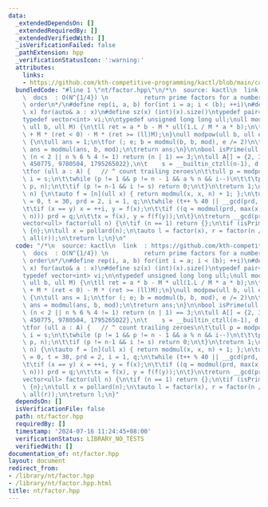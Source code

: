 ```yaml
---
data:
  _extendedDependsOn: []
  _extendedRequiredBy: []
  _extendedVerifiedWith: []
  _isVerificationFailed: false
  _pathExtension: hpp
  _verificationStatusIcon: ':warning:'
  attributes:
    links:
    - https://github.com/kth-competitive-programming/kactl/blob/main/content/number-theory/Factor.h
  bundledCode: "#line 1 \"nt/factor.hpp\"\n/*\n  source: kactl\n  link  : https://github.com/kth-competitive-programming/kactl/blob/main/content/number-theory/Factor.h\n\
    \  docs  : O(N^{1/4}) \n          return prime factors for a number, in arbitray\
    \ order\n*/\n#define rep(i, a, b) for(int i = a; i < (b); ++i)\n#define trav(a,\
    \ x) for(auto& a : x)\n#define sz(x) (int)(x).size()\ntypedef pair<int, int> pii;\n\
    typedef vector<int> vi;\n\ntypedef unsigned long long ull;\null modmul(ull a,\
    \ ull b, ull M) {\n\tll ret = a * b - M * ull(1.L / M * a * b);\n\treturn ret\
    \ + M * (ret < 0) - M * (ret >= (ll)M);\n}\null modpow(ull b, ull e, ull mod)\
    \ {\n\tull ans = 1;\n\tfor (; e; b = modmul(b, b, mod), e /= 2)\n\t\tif (e & 1)\
    \ ans = modmul(ans, b, mod);\n\treturn ans;\n}\n\nbool isPrime(ull n) {\n\tif\
    \ (n < 2 || n % 6 % 4 != 1) return (n | 1) == 3;\n\tull A[] = {2, 325, 9375, 28178,\
    \ 450775, 9780504, 1795265022},\n\t    s = __builtin_ctzll(n-1), d = n >> s;\n\
    \tfor (ull a : A) {   // ^ count trailing zeroes\n\t\tull p = modpow(a%n, d, n),\
    \ i = s;\n\t\twhile (p != 1 && p != n - 1 && a % n && i--)\n\t\t\tp = modmul(p,\
    \ p, n);\n\t\tif (p != n-1 && i != s) return 0;\n\t}\n\treturn 1;\n}\n\null pollard(ull\
    \ n) {\n\tauto f = [n](ull x) { return modmul(x, x, n) + 1; };\n\tull x = 0, y\
    \ = 0, t = 30, prd = 2, i = 1, q;\n\twhile (t++ % 40 || __gcd(prd, n) == 1) {\n\
    \t\tif (x == y) x = ++i, y = f(x);\n\t\tif ((q = modmul(prd, max(x,y) - min(x,y),\
    \ n))) prd = q;\n\t\tx = f(x), y = f(f(y));\n\t}\n\treturn __gcd(prd, n);\n}\n\
    vector<ull> factor(ull n) {\n\tif (n == 1) return {};\n\tif (isPrime(n)) return\
    \ {n};\n\tull x = pollard(n);\n\tauto l = factor(x), r = factor(n / x);\n\tl.insert(l.end(),\
    \ all(r));\n\treturn l;\n}\n"
  code: "/*\n  source: kactl\n  link  : https://github.com/kth-competitive-programming/kactl/blob/main/content/number-theory/Factor.h\n\
    \  docs  : O(N^{1/4}) \n          return prime factors for a number, in arbitray\
    \ order\n*/\n#define rep(i, a, b) for(int i = a; i < (b); ++i)\n#define trav(a,\
    \ x) for(auto& a : x)\n#define sz(x) (int)(x).size()\ntypedef pair<int, int> pii;\n\
    typedef vector<int> vi;\n\ntypedef unsigned long long ull;\null modmul(ull a,\
    \ ull b, ull M) {\n\tll ret = a * b - M * ull(1.L / M * a * b);\n\treturn ret\
    \ + M * (ret < 0) - M * (ret >= (ll)M);\n}\null modpow(ull b, ull e, ull mod)\
    \ {\n\tull ans = 1;\n\tfor (; e; b = modmul(b, b, mod), e /= 2)\n\t\tif (e & 1)\
    \ ans = modmul(ans, b, mod);\n\treturn ans;\n}\n\nbool isPrime(ull n) {\n\tif\
    \ (n < 2 || n % 6 % 4 != 1) return (n | 1) == 3;\n\tull A[] = {2, 325, 9375, 28178,\
    \ 450775, 9780504, 1795265022},\n\t    s = __builtin_ctzll(n-1), d = n >> s;\n\
    \tfor (ull a : A) {   // ^ count trailing zeroes\n\t\tull p = modpow(a%n, d, n),\
    \ i = s;\n\t\twhile (p != 1 && p != n - 1 && a % n && i--)\n\t\t\tp = modmul(p,\
    \ p, n);\n\t\tif (p != n-1 && i != s) return 0;\n\t}\n\treturn 1;\n}\n\null pollard(ull\
    \ n) {\n\tauto f = [n](ull x) { return modmul(x, x, n) + 1; };\n\tull x = 0, y\
    \ = 0, t = 30, prd = 2, i = 1, q;\n\twhile (t++ % 40 || __gcd(prd, n) == 1) {\n\
    \t\tif (x == y) x = ++i, y = f(x);\n\t\tif ((q = modmul(prd, max(x,y) - min(x,y),\
    \ n))) prd = q;\n\t\tx = f(x), y = f(f(y));\n\t}\n\treturn __gcd(prd, n);\n}\n\
    vector<ull> factor(ull n) {\n\tif (n == 1) return {};\n\tif (isPrime(n)) return\
    \ {n};\n\tull x = pollard(n);\n\tauto l = factor(x), r = factor(n / x);\n\tl.insert(l.end(),\
    \ all(r));\n\treturn l;\n}"
  dependsOn: []
  isVerificationFile: false
  path: nt/factor.hpp
  requiredBy: []
  timestamp: '2024-07-16 11:24:45+08:00'
  verificationStatus: LIBRARY_NO_TESTS
  verifiedWith: []
documentation_of: nt/factor.hpp
layout: document
redirect_from:
- /library/nt/factor.hpp
- /library/nt/factor.hpp.html
title: nt/factor.hpp
---
```

